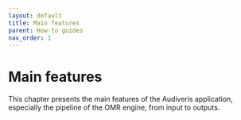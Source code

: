```yaml
---
layout: default
title: Main features
parent: How-to guides
nav_order: 1
---
```

# Main features

This chapter presents the main features of the Audiveris application, especially the
pipeline of the OMR engine, from input to outputs.